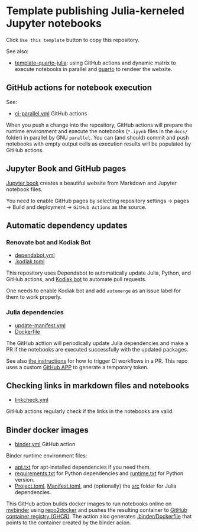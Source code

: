 # Template publishing Julia-kerneled Jupyter notebooks

Click `Use this template` button to copy this repository.

See also:

- [template-quarto-julia](https://github.com/sosiristseng/template-quarto-julia): using GitHub actions and dynamic matrix to execute notebooks in parallel and [quarto][] to rendeer the website.

[quarto]: https://quarto.org/

[Cirrus CI]: https://cirrus-ci.org/

## GitHub actions for notebook execution

See:

- [ci-parallel.yml](.github/workflows/ci-parallel.yml) GitHub actions

When you push a change into the repository, GitHub actions will prepare the runtime environment and execute the notebooks (`*.ipynb` files in the `docs/` folder) in parallel by GNU `parallel`. You can (and should) commit and push notebooks with empty output cells as execution results will be populated by GitHub actions.

## Jupyter Book and GitHub pages

[Jupyter book][jupyter-book] creates a beautiful website from Markdown and Jupyter notebook files.

You need to enable GitHub pages by selecting repository settings -> pages -> Build and deployment -> `GitHub Actions` as the source.

[jupyter-book]: https://jupyterbook.org/

## Automatic dependency updates

### Renovate bot and Kodiak Bot

- [dependabot.yml](.github/dependabot.yml)
- [.kodiak.toml](.github/.kodiak.toml)

This repository uses Dependabot to automatically update Julia, Python, and GitHub actions, and [Kodiak bot](https://kodiakhq.com/) to automate pull requests.

One needs to enable Kodiak bot and add `automerge` as an issue label for them to work properly.

### Julia dependencies

- [update-manifest.yml](.github/workflows/update-manifest.yml)
- [Dockerfile](.github/Dockerfile)

The GitHub acttion will periodically update Julia dependencies and make a PR if the notebooks are executed successfully with the updated packages.

See also [the instructions](https://github.com/peter-evans/create-pull-request/blob/main/docs/concepts-guidelines.md#triggering-further-workflow-runs) for how to trigger CI workflows in a PR. This repo uses a custom [GitHub APP](https://github.com/peter-evans/create-pull-request/blob/main/docs/concepts-guidelines.md#authenticating-with-github-app-generated-tokens) to generate a temporary token.

## Checking links in markdown files and notebooks

- [linkcheck.yml](.github/workflows/linkcheck.yml)

GitHub actions regularly check if the links in the notebooks are valid.

## Binder docker images

- [binder.yml](.github/workflows/binder.yml) GitHub action

Binder runtime environment files:

- [apt.txt](apt.txt) for apt-installed dependencies if you need them.
- [requirements.txt](requirements.txt) for Python dependencies and [runtime.txt](runtime.txt) for Python version.
- [Project.toml](Project.toml), [Manifest.toml](Manifest.toml), and (optionally) the [src](src/) folder for Julia dependencies.

This GitHub action builds docker images to run notebooks online on [mybinder](https://mybinder.org/) using [repo2docker](https://repo2docker.readthedocs.io/) and pushes the resulting container to [GitHub container registry (GHCR)][ghcr]. The action also generates [.binder/Dockerfile](.binder/Dockerfile) that points to the container created by the binder acion.

[ghcr]: https://docs.github.com/en/packages/working-with-a-github-packages-registry/working-with-the-container-registry
